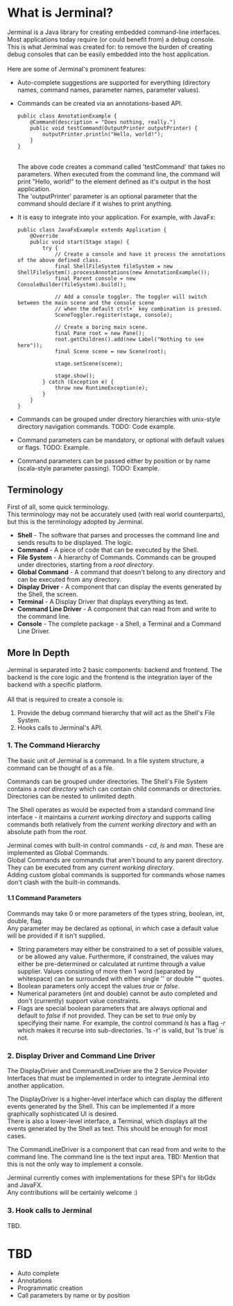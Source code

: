# What is Jerminal?
Jerminal is a Java library for creating embedded command-line interfaces.<br>
Most applications today require (or could benefit from) a debug console. This is what Jerminal was created for:
to remove the burden of creating debug consoles that can be easily embedded into the host application.<br>
<br>
Here are some of Jerminal's prominent features:

* Auto-complete suggestions are supported for everything (directory names, command names, parameter names, parameter values).
* Commands can be created via an annotations-based API.<br>
   ```
   public class AnnotationExample {
       @Command(description = "Does nothing, really.")
       public void testCommand(OutputPrinter outputPrinter) {
           outputPrinter.println("Hello, world!");
       }
   }
   ```
   <br>
   The above code creates a command called 'testCommand' that takes no parameters.
   When executed from the command line, the command will print "Hello, world!" to the element defined as it's output
   in the host application.<br>
   The 'outputPrinter' parameter is an optional parameter that the command should declare if it wishes to print anything.

* It is easy to integrate into your application. For example, with JavaFx:
    ```
    public class JavaFxExample extends Application {
        @Override
        public void start(Stage stage) {
            try {
                // Create a console and have it process the annotations of the above defined class.
                final ShellFileSystem fileSystem = new ShellFileSystem().processAnnotations(new AnnotationExample());
                final Parent console = new ConsoleBuilder(fileSystem).build();

                // Add a console toggler. The toggler will switch between the main scene and the console scene
                // when the default ctrl+` key combination is pressed.
                SceneToggler.register(stage, console);

                // Create a boring main scene.
                final Pane root = new Pane();
                root.getChildren().add(new Label("Nothing to see here"));
                final Scene scene = new Scene(root);

                stage.setScene(scene);

                stage.show();
            } catch (Exception e) {
                throw new RuntimeException(e);
            }
        }
    }
    ```

* Commands can be grouped under directory hierarchies with unix-style directory navigation commands. TODO: Code example.
* Command parameters can be mandatory, or optional with default values or flags. TODO: Example.
* Command parameters can be passed either by position or by name (scala-style parameter passing). TODO: Example.

## Terminology
First of all, some quick terminology.<br>
This terminology may not be accurately used (with real world counterparts), but this is the terminology adopted by Jerminal.

* **Shell** - The software that parses and processes the command line and sends results to be displayed. The logic.
* **Command** - A piece of code that can be executed by the Shell.
* **File System** - A hierarchy of Commands. Commands can be grouped under directories, starting from a *root directory*.
* **Global Command** - A command that doesn't belong to any directory and can be executed from any directory.
* **Display Driver** - A component that can display the events generated by the Shell, the screen.
* **Terminal** - A Display Driver that displays everything as text.
* **Command Line Driver** - A component that can read from and write to the command line.
* **Console** - The complete package - a Shell, a Terminal and a Command Line Driver.

## More In Depth
Jerminal is separated into 2 basic components: backend and frontend. The backend is the core logic and the frontend is the
integration layer of the backend with a specific platform.<br>
<br>
All that is required to create a console is:

1. Provide the debug command hierarchy that will act as the Shell's File System.
2. Hooks calls to Jerminal's API.

### 1. The Command Hierarchy
The basic unit of Jerminal is a command. In a file system structure, a command can be thought of as a file.

Commands can be grouped under directories. The Shell's File System contains a *root directory* which can contain
 child commands or directories. Directories can be nested to unlimited depth.

The Shell operates as would be expected from a standard command line interface - it maintains a *current working directory*
 and supports calling commands both relatively from the *current working directory* and with an absolute path from the *root*.

Jerminal comes with built-in control commands - *cd*, *ls* and *man*. These are implemented as Global Commands.<br>
Global Commands are commands that aren't bound to any parent directory. They can be executed from any *current working directory*.<br>
Adding custom global commands is supported for commands whose names don't clash with the built-in commands.

#### 1.1 Command Parameters
Commands may take 0 or more parameters of the types string, boolean, int, double, flag.<br>
Any parameter may be declared as optional, in which case a default value will be provided if it isn't supplied.<br>

* String parameters may either be constrained to a set of possible values, or be allowed any value.
 Furthermore, if constrained, the values may either be pre-determined or calculated at runtime through a value supplier.
 Values consisting of more then 1 word (separated by whitespace) can be surrounded with either single '' or double "" quotes.
* Boolean parameters only accept the values *true* or *false*.
* Numerical parameters (int and double) cannot be auto completed and don't (currently) support value constraints.
* Flags are special boolean parameters that are always optional and default to *false* if not provided.
 They can be set to *true* only by specifying their name. For example, the control command *ls* has a flag *-r* which makes
 it recurse into sub-directories. 'ls -r' is valid, but 'ls true' is not.

### 2. Display Driver and Command Line Driver
The DisplayDriver and CommandLineDriver are the 2 Service Provider Interfaces that must be implemented in order to integrate
Jerminal into another application.

The DisplayDriver is a higher-level interface which can display the different events generated by the Shell.
 This can be implemented if a more graphically sophisticated UI is desired.<br>
There is also a lower-level interface, a Terminal, which displays all the events generated by the Shell as text.
 This should be enough for most cases.

The CommandLineDriver is a component that can read from and write to the command line. The command line is the text input
area.
TBD: Mention that this is not the only way to implement a console.

Jerminal currently comes with implementations for these SPI's for libGdx and JavaFX.<br>
Any contributions will be certainly welcome :)

### 3. Hook calls to Jerminal
TBD.

# TBD
* Auto complete
* Annotations
* Programmatic creation
* Call parameters by name or by position